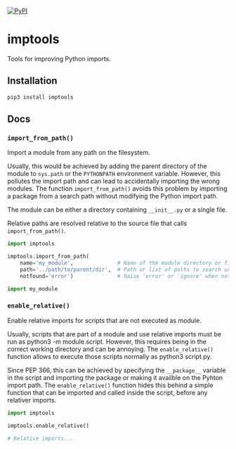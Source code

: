 [![PyPI](https://img.shields.io/pypi/v/imptools.svg)](https://pypi.python.org/pypi/imptools/#history)

# imptools

Tools for improving Python imports.

## Installation

```sh
pip3 install imptools
```

## Docs

### `import_from_path()`

Import a module from any path on the filesystem.

Usually, this would be achieved by adding the parent directory of the module to
`sys.path` or the `PYTHONPATH` environment variable. However, this pollutes the
import path and can lead to accidentally importing the wrong modules. The
function `import_from_path()` avoids this problem by importing a package from a
search path without modifying the Python import path.

The module can be either a directory containing `__init__.py` or a single file.

Relative paths are resolved relative to the source file that calls
`import_from_path()`.

```python
import imptools

imptools.import_from_path(
    name='my_module',              # Name of the module directory or file.
    path='../path/to/parent/dir',  # Path or list of paths to search under.
    notfound='error')              # Raise 'error' or 'ignore' when not found.

import my_module
```

### `enable_relative()`

Enable relative imports for scripts that are not executed as module.

Usually, scripts that are part of a module and use relative imports must be run
as python3 -m module.script. However, this requires being in the correct
working directory and can be annoying. The `enable_relative()` function allows to
execute those scripts normally as python3 script.py.

Since PEP 366, this can be achieved by specifying the `__package__` variable in
the script and importing the package or making it availble on the Pyhton import
path. The `enable_relative()` function hides this behind a simple function that
can be imported and called inside the script, before any relativer imports.

```python
import imptools

imptools.enable_relative()

# Relative imports...
```
